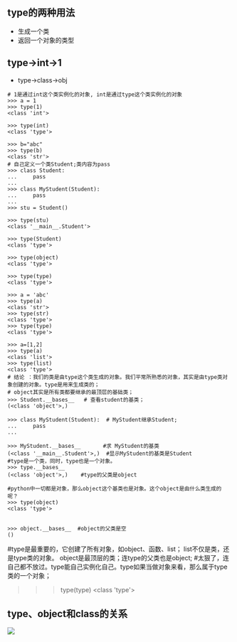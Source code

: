 ## type的两种用法
- 生成一个类
- 返回一个对象的类型
## type->int->1
- type->class->obj
```
# 1是通过int这个类实例化的对象, int是通过type这个类实例化的对象
>>> a = 1
>>> type(1)
<class 'int'>

>>> type(int)
<class 'type'> 

>>> b="abc"
>>> type(b)
<class 'str'>
# 自己定义一个类Student;类内容为pass
>>> class Student:
...     pass
...
>>> class MyStudent(Student):
...     pass
...
>>> stu = Student()

>>> type(stu)
<class '__main__.Student'>

>>> type(Student)
<class 'type'>

>>> type(object)
<class 'type'>

>>> type(type)
<class 'type'>

>>> a = 'abc'
>>> type(a)
<class 'str'>
>>> type(str)
<class 'type'> 
>>> type(type)
<class 'type'>

>>> a=[1,2]
>>> type(a)
<class 'list'>
>>> type(list)
<class 'type'>
# 结论 ：我们的类是由type这个类生成的对象。我们平常所熟悉的对象，其实是由type类对象创建的对象。type是用来生成类的；
# object其实是所有类都要继承的最顶层的基础类；
>>> Student.__bases__   # 查看student的基类；
(<class 'object'>,)

>>> class MyStudent(Student):  # MyStudent继承Student;
...     pass
...

>>> MyStudent.__bases__       #求 MyStudent的基类
(<class '__main__.Student'>,)  #显示MyStudent的基类是Student
#type是一个类，同时，type也是一个对象。
>>> type.__bases__
(<class 'object'>,)    #type的父类是object

#python中一切都是对象，那么object这个基类也是对象。这个object是由什么类生成的呢？
>>> type(object)  
<class 'type'>   


>>> object.__bases__  #object的父类是空
()
```

#type是最重要的，它创建了所有对象，如object、函数、list；     list不仅是类，还是type类的对象。
object是最顶层的类；连type的父类也是object;
  #太狠了，连自己都不放过。type能自己实例化自己。type如果当做对象来看，那么属于type类的一个对象；
>>> type(type)
<class 'type'>

## type、object和class的关系
![](http://qiniu.rearib.top/FuGb8QAEGTpbO7AyZtE8VreIHcGF)




